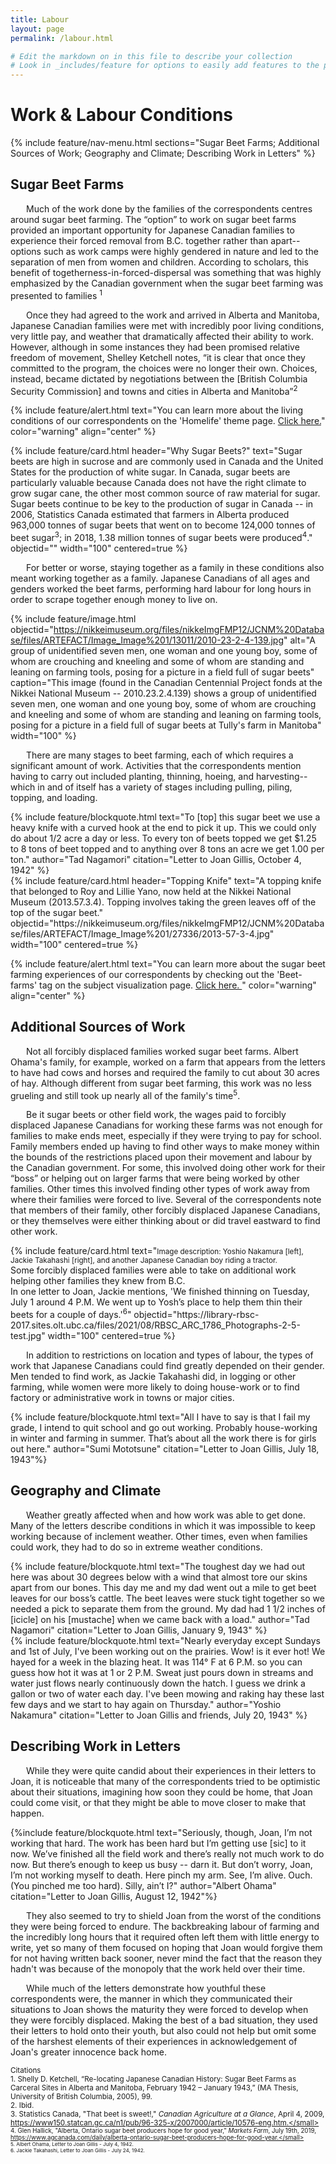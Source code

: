 ```yaml
---
title: Labour
layout: page
permalink: /labour.html

# Edit the markdown on in this file to describe your collection
# Look in _includes/feature for options to easily add features to the page
---
```


# Work & Labour Conditions

{% include feature/nav-menu.html sections="Sugar Beet Farms; Additional Sources of Work; Geography and Climate; Describing Work in Letters" %}

## Sugar Beet Farms

<p style="text-indent: 25px;"> Much of the work done by the families of the correspondents centres around sugar beet farming. The “option” to work on sugar beet farms provided an important opportunity for Japanese Canadian families to experience their forced removal from B.C. together rather than apart--options such as work camps were highly gendered in nature and led to the separation of men from women and children. According to scholars, this benefit of togetherness-in-forced-dispersal was something that was highly emphasized by the Canadian government when the sugar beet farming was presented to families <sup>1</sup></p>
<p style="text-indent: 25px;"> Once they had agreed to the work and arrived in Alberta and Manitoba, Japanese Canadian families were met with incredibly poor living conditions, very little pay, and weather that dramatically affected their ability to work. However, although in some instances they had been promised relative freedom of movement, Shelley Ketchell notes, “it is clear that once they committed to the program, the choices were no longer their own. Choices, instead, became dictated by negotiations between the [British Columbia Security Commission] and towns and cities in Alberta and Manitoba”<sup>2</sup> </p>

{% include feature/alert.html text="You can learn more about the living conditions of our correspondents on the 'Homelife' theme page. <a href="https://ubc-library-rbsc.github.io/gillis-2021/homelife.html"> Click here.</a>" color="warning" align="center" %}

{% include feature/card.html header="Why Sugar Beets?" text="Sugar beets are high in sucrose and are commonly used in Canada and the United States for the production of white sugar. In Canada, sugar beets are particularly valuable because Canada does not have the right climate to grow sugar cane, the other most common source of raw material for sugar. Sugar beets continue to be key to the production of sugar in Canada -- in 2006, Statistics Canada estimated that farmers in Alberta produced 963,000 tonnes of sugar beets that went on to become 124,000 tonnes of beet sugar<sup>3</sup>; in 2018, 1.38 million tonnes of sugar beets were produced<sup>4</sup>." objectid="" width="100" centered=true %}
				
<p style="text-indent: 25px;"> For better or worse, staying together as a family in these conditions also meant working together as a family. Japanese Canadians of all ages and genders worked the beet farms, performing hard labour for long hours in order to scrape together enough money to live on. </p>

{% include feature/image.html objectid="https://nikkeimuseum.org/files/nikkeImgFMP12/JCNM%20Database/files/ARTEFACT/Image_Image%201/13011/2010-23-2-4-139.jpg" alt="A group of unidentified seven men, one woman and one young boy, some of whom are crouching and kneeling and some of whom are standing and leaning on farming tools, posing for a picture in a field full of sugar beets" caption="This image (found in the Canadian Centennial Project fonds at the Nikkei National Museum -- 2010.23.2.4.139) shows a group of unidentified seven men, one woman and one young boy, some of whom are crouching and kneeling and some of whom are standing and leaning on farming tools, posing for a picture in a field full of sugar beets at Tully's farm in Manitoba" width="100" %}

<div class="container">
  <div class="row">
    <div class="col-sm-6 my-auto">
      <p style="text-indent: 25px;">There are many stages to beet farming, each of which requires a significant amount of work. Activities that the correspondents mention having to carry out included planting, thinning, hoeing, and harvesting--which in and of itself has a variety of stages including pulling, piling, topping, and loading. </p>
      {% include feature/blockquote.html text="To [top] this sugar beet we use a heavy knife with a curved hook at the end to pick it up. This we could only do about 1/2 acre a day or less. To every ton of beets topped we get $1.25 to 8 tons of beet topped and to anything over 8 tons an acre we get 1.00 per ton." author="Tad Nagamori" citation="Letter to Joan Gillis, October 4, 1942" %}
    </div>
    <div class="col-sm-6">
      {% include feature/card.html header="Topping Knife" text="A topping knife that belonged to Roy and Lillie Yano, now held at the Nikkei National Museum (2013.57.3.4). Topping involves taking the green leaves off of the top of the sugar beet." objectid="https://nikkeimuseum.org/files/nikkeImgFMP12/JCNM%20Database/files/ARTEFACT/Image_Image%201/27336/2013-57-3-4.jpg" width="100" centered=true %}
    </div>
  </div>
</div>

{% include feature/alert.html text="You can learn more about the sugar beet farming experiences of our correspondents by checking out the 'Beet-farms' tag on the subject visualization page. <a href="https://ubc-library-rbsc.github.io/gillis-2021_ohd/subjects.html"> Click here. </a>" color="warning" align="center" %}

## Additional Sources of Work

<div class="container">
	<div class="row">
    <div class="col-md-6 my-auto">
      <p style="text-indent: 25px;">Not all forcibly displaced families worked sugar beet farms. Albert Ohama's family, for example, worked on a farm that appears from the letters to have had cows and horses and required the family to cut about 30 acres of hay. Although different from sugar beet farming, this work was no less grueling and still took up nearly all of the family's time<sup>5</sup>.</p>
      <p style="text-indent: 25px;"> Be it sugar beets or other field work, the wages paid to forcibly displaced Japanese Canadians for working these farms was not enough for families to make ends meet, especially if they were trying to pay for school. Family members ended up having to find other ways to make money within the bounds of the restrictions placed upon their movement and labour by the Canadian government. For some, this involved doing other work for their “boss” or helping out on larger farms that were being worked by other families. Other times this involved finding other types of work away from where their families were forced to live. Several of the correspondents note that members of their family, other forcibly displaced Japanese Canadians, or they themselves were either thinking about or did travel eastward to find other work.</p>
    </div>
		<div class="col-md-6">
      {% include feature/card.html text="<small>Image description: Yoshio Nakamura [left], Jackie Takahashi [right], and another Japanese Canadian boy riding a tractor. </small> <br> Some forcibly displaced families were able to take on additional work helping other families they knew from B.C. <br>In one letter to Joan, Jackie mentions, 'We finished thinning on Tuesday, July 1 around 4 P.M. We went up to Yosh’s place to help them thin their beets for a couple of days.'<sup>6</sup>" objectid="https://library-rbsc-2017.sites.olt.ubc.ca/files/2021/08/RBSC_ARC_1786_Photographs-2-5-test.jpg" width="100" centered=true %}
		</div>
	</div>
</div>

<p style="text-indent: 25px;">In addition to restrictions on location and types of labour, the types of work that Japanese Canadians could find greatly depended on their gender. Men tended to find work, as Jackie Takahashi did, in logging or other farming, while women were more likely to doing house-work or to find factory or administrative work in towns or major cities.</p>

{% include feature/blockquote.html text="All I have to say is that I fail my grade, I intend to quit school and go out working. Probably house-working in winter and farming in summer. That’s about all the work there is for girls out here." author="Sumi Mototsune" citation="Letter to Joan Gillis, July 18, 1943"%}

## Geography and Climate
<p style="text-indent: 25px;">Weather greatly affected when and how work was able to get done. Many of the letters describe conditions in which it was impossible to keep working because of inclement weather. Other times, even when families could work, they had to do so in extreme weather conditions.</p>
<div class="container">
  <div class="row">
    <div class="col-sm-6 border-right my-auto">
    {% include feature/blockquote.html text="The toughest day we had out here was about 30 degrees below with a wind that almost tore our skins apart from our bones. This day me and my dad went out a mile to get beet leaves for our boss’s cattle. The beet leaves were stuck tight together so we needed a pick to separate them from the ground. My dad had 1 1/2 inches of [icicle] on his [mustache] when we came back with a load." author="Tad Nagamori" citation="Letter to Joan Gillis, January 9, 1943" %}
    </div>
    <div class="vr"></div>
    <div class="col-sm-6 my-auto">
    {% include feature/blockquote.html text="Nearly everyday except Sundays and 1st of July, I've been working out on the prairies. Wow! is it ever hot! We hayed for a week in the blazing heat. It was 114° F at 6 P.M. so you can guess how hot it was at 1 or 2 P.M. Sweat just pours down in streams and water just flows nearly continuously down the hatch. I guess we drink a gallon or two of water each day. I've been mowing and raking hay these last few days and we start to hay again on Thursday." author="Yoshio Nakamura" citation="Letter to Joan Gillis and friends, July 20, 1943" %}
    </div>
  </div>
</div>

## Describing Work in Letters

<p style="text-indent: 25px;"> While they were quite candid about their experiences in their letters to Joan, it is noticeable that many of the correspondents tried to be optimistic about their situations, imagining how soon they could be home, that Joan could come visit, or that they might be able to move closer to make that happen.</p>

{%include feature/blockquote.html text="Seriously, though, Joan, I’m not working that hard. The work has been hard but I’m getting use [sic] to it now. We’ve finished all the field work and there’s really not much work to do now. But there’s enough to keep us busy -- darn it. But don’t worry, Joan, I’m not working myself to death. Here pinch my arm. See, I’m alive. Ouch. (You pinched me too hard). Silly, ain’t I?" author="Albert Ohama" citation="Letter to Joan Gillis, August 12, 1942"%}

<p style="text-indent: 25px;"> They also seemed to try to shield Joan from the worst of the conditions they were being forced to endure. The backbreaking labour of farming and the incredibly long hours that it required often left them with little energy to write, yet so many of them focused on hoping that Joan would forgive them for not having written back sooner, never mind the fact that the reason they hadn't was because of the monopoly that the work held over their time.</p>

<p style="text-indent: 25px;"> While much of the letters demonstrate how youthful these correspondents were, the manner in which they communicated their situations to Joan shows the maturity they were forced to develop when they were forcibly displaced. Making the best of a bad situation, they used their letters to hold onto their youth, but also could not help but omit some of the harshest elements of their experiences in acknowledgement of Joan's greater innocence back home.</p>

<small> Citations </small> <br>
<small>1. Shelly D. Ketchell, “Re-locating Japanese Canadian History: Sugar Beet Farms as Carceral Sites in Alberta and Manitoba, February 1942 – January 1943,” (MA Thesis, University of British Columbia, 2005), 99.</small> <br>
<small>2. Ibid.</small> <br>
<small>3. Statistics Canada, "That beet is sweet!," <i>Canadian Agriculture at a Glance</i>, April 4, 2009, https://www150.statcan.gc.ca/n1/pub/96-325-x/2007000/article/10576-eng.htm.</small> <br>
<small>4. Glen Hallick, "Alberta, Ontario sugar beet producers hope for good year," <i>Markets Farm</i>,  July 19th, 2019, https://www.agcanada.com/daily/alberta-ontario-sugar-beet-producers-hope-for-good-year.</small><br>
<small>5. Albert Ohama, Letter to Joan Gillis - July 4, 1942.</small><br>
<small>6. Jackie Takahashi, Letter to Joan Gillis - July 24, 1942.</small>
